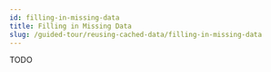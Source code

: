 ```yaml
---
id: filling-in-missing-data
title: Filling in Missing Data
slug: /guided-tour/reusing-cached-data/filling-in-missing-data
---
```

TODO
